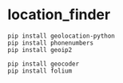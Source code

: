 # location_finder

```
pip install geolocation-python
pip install phonenumbers
pip install geoip2

pip install geocoder
pip install folium
```